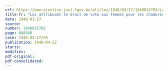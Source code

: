 ```yaml
---
url: https://www.ejustice.just.fgov.be/eli/loi/1948/03/27/1948032705/justel
title-fr: "Loi attribuant le droit de vote aux femmes pour les chambres législatives"
date: 1948-03-27
source:
number: 1948032705
page: 888888
case: 1948-03-27/05
publication: 1948-04-22
starts:
modifies:
pdf-original:
pdf-consolidated:
---
```


